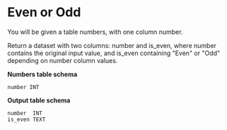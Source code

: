 # Even or Odd

You will be given a table numbers, with one column number.

Return a dataset with two columns: number and is_even, where number contains the original input value, and is_even containing "Even" or "Odd" depending on number column values.

**Numbers table schema**

```Postgresql
number INT
```

**Output table schema**

```Postgresql
number  INT
is_even TEXT
```

